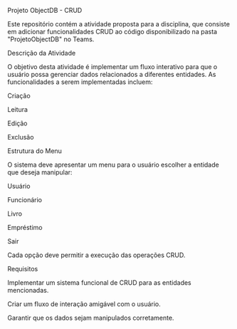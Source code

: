 Projeto ObjectDB - CRUD

Este repositório contém a atividade proposta para a disciplina, que consiste em adicionar funcionalidades CRUD ao código disponibilizado na pasta "ProjetoObjectDB" no Teams.

Descrição da Atividade

O objetivo desta atividade é implementar um fluxo interativo para que o usuário possa gerenciar dados relacionados a diferentes entidades. As funcionalidades a serem implementadas incluem:

Criação

Leitura

Edição

Exclusão

Estrutura do Menu

O sistema deve apresentar um menu para o usuário escolher a entidade que deseja manipular:

Usuário

Funcionário

Livro

Empréstimo

Sair

Cada opção deve permitir a execução das operações CRUD.

Requisitos

Implementar um sistema funcional de CRUD para as entidades mencionadas.

Criar um fluxo de interação amigável com o usuário.

Garantir que os dados sejam manipulados corretamente.